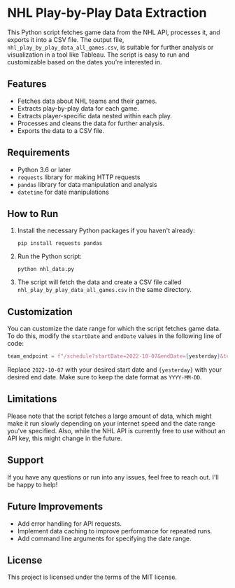 # NHL Play-by-Play Data Extraction

This Python script fetches game data from the NHL API, processes it, and exports it into a CSV file. The output file, `nhl_play_by_play_data_all_games.csv`, is suitable for further analysis or visualization in a tool like Tableau. The script is easy to run and customizable based on the dates you're interested in.

## Features

- Fetches data about NHL teams and their games.
- Extracts play-by-play data for each game.
- Extracts player-specific data nested within each play.
- Processes and cleans the data for further analysis.
- Exports the data to a CSV file.

## Requirements

- Python 3.6 or later
- `requests` library for making HTTP requests
- `pandas` library for data manipulation and analysis
- `datetime` for date manipulations

## How to Run

1. Install the necessary Python packages if you haven't already:

   ```
   pip install requests pandas
   ```

2. Run the Python script:

   ```
   python nhl_data.py
   ```

3. The script will fetch the data and create a CSV file called `nhl_play_by_play_data_all_games.csv` in the same directory.

## Customization

You can customize the date range for which the script fetches game data. To do this, modify the `startDate` and `endDate` values in the following line of code:

```python
team_endpoint = f"/schedule?startDate=2022-10-07&endDate={yesterday}&teamId={team_id}"
```

Replace `2022-10-07` with your desired start date and `{yesterday}` with your desired end date. Make sure to keep the date format as `YYYY-MM-DD`.

## Limitations

Please note that the script fetches a large amount of data, which might make it run slowly depending on your internet speed and the date range you've specified. Also, while the NHL API is currently free to use without an API key, this might change in the future.

## Support

If you have any questions or run into any issues, feel free to reach out. I'll be happy to help!

## Future Improvements

- Add error handling for API requests.
- Implement data caching to improve performance for repeated runs.
- Add command line arguments for specifying the date range.

## License

This project is licensed under the terms of the MIT license.
